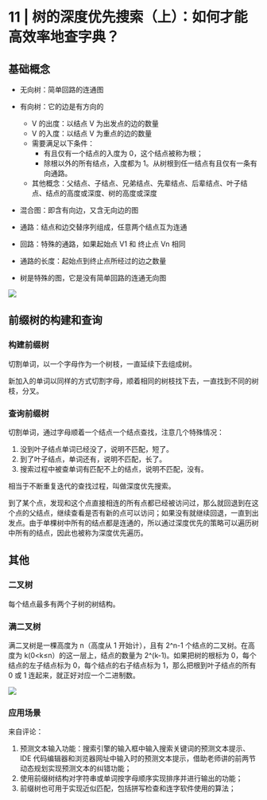 # 11 | 树的深度优先搜索（上）：如何才能高效率地查字典？

## 基础概念

- 无向树：简单回路的连通图
- 有向树：它的边是有方向的
  - V 的出度：以结点 V 为出发点的边的数量
  - V 的入度：以结点 V 为重点的边的数量
  - 需要满足以下条件：
    - 有且仅有一个结点的入度为 0，这个结点被称为根；
    - 除根以外的所有结点，入度都为 1。从树根到任一结点有且仅有一条有向通路。
  - 其他概念：父结点、子结点、兄弟结点、先辈结点、后辈结点、叶子结点、结点的高度或深度、树的高度或深度
- 混合图：即含有向边，又含无向边的图

- 通路：结点和边交替序列组成，任意两个结点互为连通
- 回路：特殊的通路，如果起始点 V1 和 终止点 Vn 相同
- 通路的长度：起始点到终止点所经过的边之数量

- 树是特殊的图，它是没有简单回路的连通无向图

![](https://static001.geekbang.org/resource/image/bb/7d/bb472743016ead750fc7a80d8fc6bf7d.jpg)

## 前缀树的构建和查询

### 构建前缀树

切割单词，以一个字母作为一个树枝，一直延续下去组成树。

新加入的单词以同样的方式切割字母，顺着相同的树枝找下去，一直找到不同的树枝，分叉。

### 查询前缀树

切割单词，通过字母顺着一个结点一个结点查找，注意几个特殊情况：

1. 没到叶子结点单词已经没了，说明不匹配，短了。
2. 到了叶子结点，单词还有，说明不匹配，长了。
3. 搜索过程中被查单词有匹配不上的结点，说明不匹配，没有。

相当于不断重复迭代的查找过程，叫做深度优先搜索。

到了某个点，发现和这个点直接相连的所有点都已经被访问过，那么就回退到在这个点的父结点，继续查看是否有新的点可以访问；如果没有就继续回退，一直到出发点。由于单棵树中所有的结点都是连通的，所以通过深度优先的策略可以遍历树中所有的结点，因此也被称为深度优先遍历。

## 其他

### 二叉树

每个结点最多有两个子树的树结构。

### 满二叉树

满二叉树是一棵高度为 n（高度从 1 开始计），且有 2^n-1 个结点的二叉树。在高度为 k(0<k≤n）的这一层上，结点的数量为 2^(k-1)。如果把树的根标为 0，每个结点的左子结点标为 0，每个结点的右子结点标为 1，那么把根到叶子结点的所有 0 或 1 连起来，就正好对应一个二进制数。

![](https://static001.geekbang.org/resource/image/56/89/564ee1181fe4b351a12f8af690311d89.jpg)

### 应用场景

来自评论：

1. 预测文本输入功能：搜索引擎的输入框中输入搜索关键词的预测文本提示、IDE 代码编辑器和浏览器网址中输入时的预测文本提示，借助老师讲的前两节动态规划实现预测文本的纠错功能；
2. 使用前缀树结构对字符串或单词按字母顺序实现排序并进行输出的功能；
3. 前缀树也可用于实现近似匹配，包括拼写检查和连字软件使用的算法；
